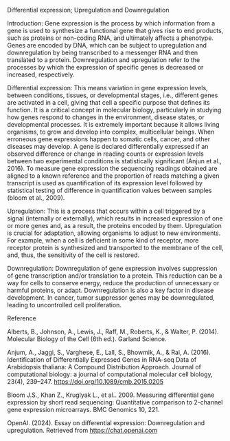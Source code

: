 Differential expression; Upregulation and Downregulation

Introduction: Gene expression is the process by which information from a gene is used to synthesize a functional gene that gives rise to end products, such as proteins or non-coding RNA, and ultimately affects a phenotype. Genes are encoded by DNA, which can be subject to upregulation and downregulation by being transcribed to a messenger RNA and then translated to a protein. Downregulation and upregulation refer to the processes by which the expression of specific genes is decreased or increased, respectively.

Differential expression: This means variation in gene expression levels, between conditions, tissues, or developmental stages, i.e., different genes are activated in a cell, giving that cell a specific purpose that defines its function. It is a critical concept in molecular biology, particularly in studying how genes respond to changes in the environment, disease states, or developmental processes. It is extremely important because it allows living organisms, to grow and develop into complex, multicellular beings. When erroneous gene expressions happen to somatic cells, cancer, and other diseases may develop. A gene is declared differentially expressed if an observed difference or change in reading counts or expression levels between two experimental conditions is statistically significant (Anjun et al., 2016). To measure gene expression the sequencing readings obtained are aligned to a known reference and the proportion of reads matching a given transcript is used as quantification of its expression level followed by statistical testing of difference in quantification values between samples (bloom et al., 2009). 

Upregulation: This is a process that occurs within a cell triggered by a signal (internally or externally), which results in increased expression of one or more genes and, as a result, the proteins encoded by them. Upregulation is crucial for adaptation, allowing organisms to adjust to new environments. For example, when a cell is deficient in some kind of receptor, more receptor protein is synthesized and transported to the membrane of the cell, and, thus, the sensitivity of the cell is restored.

Downregulation: Downregulation of gene expression involves suppression of gene transcription and/or translation to a protein. This reduction can be a way for cells to conserve energy, reduce the production of unnecessary or harmful proteins, or adapt. Downregulation is also a key factor in disease development. In cancer, tumor suppressor genes may be downregulated, leading to uncontrolled cell proliferation. 

Reference

Alberts, B., Johnson, A., Lewis, J., Raff, M., Roberts, K., & Walter, P. (2014). Molecular Biology of the Cell (6th ed.). Garland Science.

Anjum, A., Jaggi, S., Varghese, E., Lall, S., Bhowmik, A., & Rai, A. (2016). Identification of Differentially Expressed Genes in RNA-seq 
Data of Arabidopsis thaliana: A Compound Distribution Approach. Journal of computational biology: a journal of computational molecular cell biology, 23(4), 239–247. https://doi.org/10.1089/cmb.2015.0205

Bloom J.S., Khan Z., Kruglyak L., et al.. 2009. Measuring differential gene expression by short read sequencing: Quantitative comparison to 2-channel gene expression microarrays. BMC Genomics 10, 221.

OpenAI. (2024). Essay on differential expression: Downregulation and upregulation. Retrieved from https://chat.openai.com




 
